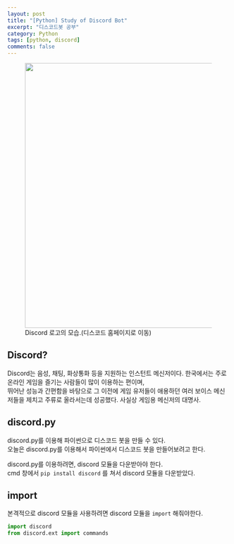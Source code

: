 ```yaml
---
layout: post
title: "[Python] Study of Discord Bot"
excerpt: "디스코드봇 공부"
category: Python
tags: [python, discord]
comments: false
---
```

<figure class="half">
    <a href="https://discord.com/"><img width="600px" src="{{ site.url }}/assets/img/discord.png"></a>
    <figcaption>Discord 로고의 모습.(디스코드 홈페이지로 이동)</figcaption>
</figure>

## Discord?
Discord는 음성, 채팅, 화상통화 등을 지원하는 인스턴트 메신저이다. 한국에서는 주로 온라인 게임을 즐기는 사람들이 많이 이용하는 편이며, <br>
뛰어난 성능과 간편함을 바탕으로 그 이전에 게임 유저들이 애용하던 여러 보이스 메신저들을 제치고 주류로 올라서는데 성공했다. 사실상 게임용 메신저의 대명사.<br>

## discord.py
discord.py를 이용해 파이썬으로 디스코드 봇을 만들 수 있다. <br>
오늘은 discord.py를 이용해서 파이썬에서 디스코드 봇을 만들어보려고 한다.<br>

discord.py를 이용하려면, discord 모듈을 다운받아야 한다.<br>
cmd 창에서 `pip install discord` 를 쳐서 discord 모듈을 다운받았다.<br>

## import
본격적으로 discord 모듈을 사용하려면 discord 모듈을 `import` 해줘야한다.
```py
import discord
from discord.ext import commands
```

